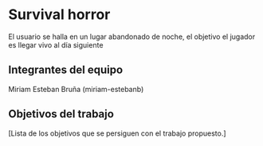 # Survival horror
El usuario se halla en un lugar abandonado de noche, el objetivo el jugador es llegar vivo al día siguiente  

## Integrantes del equipo

Miriam Esteban Bruña (miriam-estebanb)

## Objetivos del trabajo

[Lista de los objetivos que se persiguen con el trabajo propuesto.]
